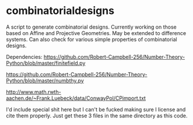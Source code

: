 # combinatorialdesigns

A script to generate combinatorial designs. Currently working on those based on Affine and Projective Geometries. May be extended to difference systems. Can also check for various simple properties of combinatorial designs.

Dependencies:
https://github.com/Robert-Campbell-256/Number-Theory-Python/blob/master/finitefield.py

https://github.com/Robert-Campbell-256/Number-Theory-Python/blob/master/numbthy.py

http://www.math.rwth-aachen.de/~Frank.Luebeck/data/ConwayPol/CPimport.txt

I'd include special shit here but I can't be fucked making sure I license and cite them properly. Just get these 3 files in the same directory as this code.
